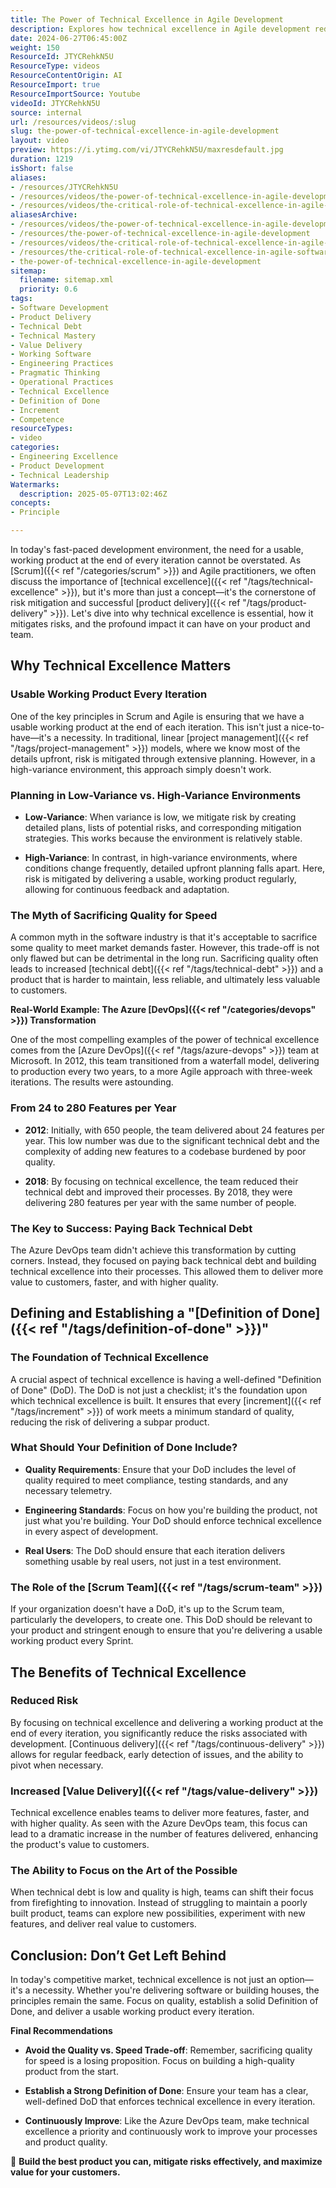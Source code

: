 ```yaml
---
title: The Power of Technical Excellence in Agile Development
description: Explores how technical excellence in Agile development reduces risk, prevents technical debt, and boosts product quality and delivery speed through strong engineering standards.
date: 2024-06-27T06:45:00Z
weight: 150
ResourceId: JTYCRehkN5U
ResourceType: videos
ResourceContentOrigin: AI
ResourceImport: true
ResourceImportSource: Youtube
videoId: JTYCRehkN5U
source: internal
url: /resources/videos/:slug
slug: the-power-of-technical-excellence-in-agile-development
layout: video
preview: https://i.ytimg.com/vi/JTYCRehkN5U/maxresdefault.jpg
duration: 1219
isShort: false
aliases:
- /resources/JTYCRehkN5U
- /resources/videos/the-power-of-technical-excellence-in-agile-development
- /resources/videos/the-critical-role-of-technical-excellence-in-agile-software-development
aliasesArchive:
- /resources/videos/the-power-of-technical-excellence-in-agile-development
- /resources/the-power-of-technical-excellence-in-agile-development
- /resources/videos/the-critical-role-of-technical-excellence-in-agile-software-development
- /resources/the-critical-role-of-technical-excellence-in-agile-software-development
- the-power-of-technical-excellence-in-agile-development
sitemap:
  filename: sitemap.xml
  priority: 0.6
tags:
- Software Development
- Product Delivery
- Technical Debt
- Technical Mastery
- Value Delivery
- Working Software
- Engineering Practices
- Pragmatic Thinking
- Operational Practices
- Technical Excellence
- Definition of Done
- Increment
- Competence
resourceTypes:
- video
categories:
- Engineering Excellence
- Product Development
- Technical Leadership
Watermarks:
  description: 2025-05-07T13:02:46Z
concepts:
- Principle

---
```

In today's fast-paced development environment, the need for a usable, working product at the end of every iteration cannot be overstated. As [Scrum]({{< ref "/categories/scrum" >}}) and Agile practitioners, we often discuss the importance of [technical excellence]({{< ref "/tags/technical-excellence" >}}), but it's more than just a concept—it's the cornerstone of risk mitigation and successful [product delivery]({{< ref "/tags/product-delivery" >}}). Let's dive into why technical excellence is essential, how it mitigates risks, and the profound impact it can have on your product and team.

## **Why Technical Excellence Matters**

### **Usable Working Product Every Iteration**

One of the key principles in Scrum and Agile is ensuring that we have a usable working product at the end of each iteration. This isn't just a nice-to-have—it's a necessity. In traditional, linear [project management]({{< ref "/tags/project-management" >}}) models, where we know most of the details upfront, risk is mitigated through extensive planning. However, in a high-variance environment, this approach simply doesn't work.

### **Planning in Low-Variance vs. High-Variance Environments**

- **Low-Variance**: When variance is low, we mitigate risk by creating detailed plans, lists of potential risks, and corresponding mitigation strategies. This works because the environment is relatively stable.

- **High-Variance**: In contrast, in high-variance environments, where conditions change frequently, detailed upfront planning falls apart. Here, risk is mitigated by delivering a usable, working product regularly, allowing for continuous feedback and adaptation.

### **The Myth of Sacrificing Quality for Speed**

A common myth in the software industry is that it's acceptable to sacrifice some quality to meet market demands faster. However, this trade-off is not only flawed but can be detrimental in the long run. Sacrificing quality often leads to increased [technical debt]({{< ref "/tags/technical-debt" >}}) and a product that is harder to maintain, less reliable, and ultimately less valuable to customers.

**Real-World Example: The Azure [DevOps]({{< ref "/categories/devops" >}}) Transformation**

One of the most compelling examples of the power of technical excellence comes from the [Azure DevOps]({{< ref "/tags/azure-devops" >}}) team at Microsoft. In 2012, this team transitioned from a waterfall model, delivering to production every two years, to a more Agile approach with three-week iterations. The results were astounding.

### **From 24 to 280 Features per Year**

- **2012**: Initially, with 650 people, the team delivered about 24 features per year. This low number was due to the significant technical debt and the complexity of adding new features to a codebase burdened by poor quality.

- **2018**: By focusing on technical excellence, the team reduced their technical debt and improved their processes. By 2018, they were delivering 280 features per year with the same number of people.

### **The Key to Success: Paying Back Technical Debt**

The Azure DevOps team didn't achieve this transformation by cutting corners. Instead, they focused on paying back technical debt and building technical excellence into their processes. This allowed them to deliver more value to customers, faster, and with higher quality.

## **Defining and Establishing a "[Definition of Done]({{< ref "/tags/definition-of-done" >}})"**

### **The Foundation of Technical Excellence**

A crucial aspect of technical excellence is having a well-defined "Definition of Done" (DoD). The DoD is not just a checklist; it's the foundation upon which technical excellence is built. It ensures that every [increment]({{< ref "/tags/increment" >}}) of work meets a minimum standard of quality, reducing the risk of delivering a subpar product.

### **What Should Your Definition of Done Include?**

- **Quality Requirements**: Ensure that your DoD includes the level of quality required to meet compliance, testing standards, and any necessary telemetry.

- **Engineering Standards**: Focus on how you're building the product, not just what you're building. Your DoD should enforce technical excellence in every aspect of development.

- **Real Users**: The DoD should ensure that each iteration delivers something usable by real users, not just in a test environment.

### **The Role of the [Scrum Team]({{< ref "/tags/scrum-team" >}})**

If your organization doesn't have a DoD, it's up to the Scrum team, particularly the developers, to create one. This DoD should be relevant to your product and stringent enough to ensure that you're delivering a usable working product every Sprint.

## **The Benefits of Technical Excellence**

### **Reduced Risk**

By focusing on technical excellence and delivering a working product at the end of every iteration, you significantly reduce the risks associated with development. [Continuous delivery]({{< ref "/tags/continuous-delivery" >}}) allows for regular feedback, early detection of issues, and the ability to pivot when necessary.

### **Increased [Value Delivery]({{< ref "/tags/value-delivery" >}})**

Technical excellence enables teams to deliver more features, faster, and with higher quality. As seen with the Azure DevOps team, this focus can lead to a dramatic increase in the number of features delivered, enhancing the product's value to customers.

### **The Ability to Focus on the Art of the Possible**

When technical debt is low and quality is high, teams can shift their focus from firefighting to innovation. Instead of struggling to maintain a poorly built product, teams can explore new possibilities, experiment with new features, and deliver real value to customers.

## **Conclusion: Don’t Get Left Behind**

In today's competitive market, technical excellence is not just an option—it's a necessity. Whether you're delivering software or building houses, the principles remain the same. Focus on quality, establish a solid Definition of Done, and deliver a usable working product every iteration.

**Final Recommendations**

- **Avoid the Quality vs. Speed Trade-off**: Remember, sacrificing quality for speed is a losing proposition. Focus on building a high-quality product from the start.

- **Establish a Strong Definition of Done**: Ensure your team has a clear, well-defined DoD that enforces technical excellence in every iteration.

- **Continuously Improve**: Like the Azure DevOps team, make technical excellence a priority and continuously work to improve your processes and product quality.

🚀 **Build the best product you can, mitigate risks effectively, and maximize value for your customers.**
